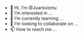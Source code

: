 - 👋 Hi, I’m @Juanluismu
- 👀 I’m interested in ...
- 🌱 I’m currently learning ...
- 💞️ I’m looking to collaborate on ...
- 📫 How to reach me ...

<!---
Juanluismu/Juanluismu is a ✨ special ✨ repository because its `README.md` (this file) appears on your GitHub profile.
You can click the Preview link to take a look at your changes.
--->
